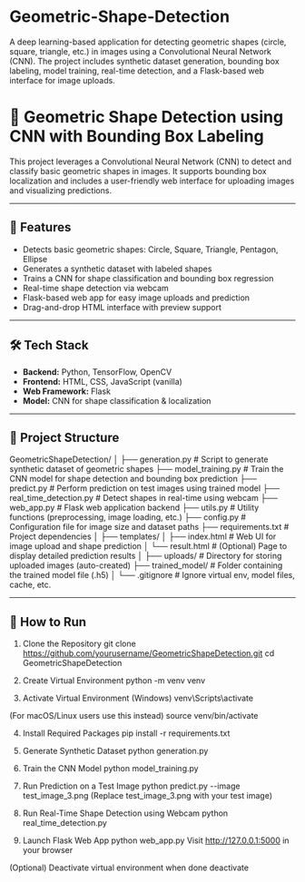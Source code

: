 # Geometric-Shape-Detection
A deep learning-based application for detecting geometric shapes (circle, square, triangle, etc.) in images using a Convolutional Neural Network (CNN). The project includes synthetic dataset generation, bounding box labeling, model training, real-time detection, and a Flask-based web interface for image uploads.
# 🧠 Geometric Shape Detection using CNN with Bounding Box Labeling

This project leverages a Convolutional Neural Network (CNN) to detect and classify basic geometric shapes in images. It supports bounding box localization and includes a user-friendly web interface for uploading images and visualizing predictions.

---

## 📌 Features

- Detects basic geometric shapes: Circle, Square, Triangle, Pentagon, Ellipse
- Generates a synthetic dataset with labeled shapes
- Trains a CNN for shape classification and bounding box regression
- Real-time shape detection via webcam
- Flask-based web app for easy image uploads and prediction
- Drag-and-drop HTML interface with preview support

---

## 🛠️ Tech Stack

- **Backend:** Python, TensorFlow, OpenCV
- **Frontend:** HTML, CSS, JavaScript (vanilla)
- **Web Framework:** Flask
- **Model:** CNN for shape classification & localization

---

## 📁 Project Structure

GeometricShapeDetection/
│
├── generation.py              # Script to generate synthetic dataset of geometric shapes
├── model_training.py          # Train the CNN model for shape detection and bounding box prediction
├── predict.py                 # Perform prediction on test images using trained model
├── real_time_detection.py     # Detect shapes in real-time using webcam
├── web_app.py                 # Flask web application backend
├── utils.py                   # Utility functions (preprocessing, image loading, etc.)
├── config.py                  # Configuration file for image size and dataset paths
├── requirements.txt           # Project dependencies
│
├── templates/
│   ├── index.html             # Web UI for image upload and shape prediction
│   └── result.html            # (Optional) Page to display detailed prediction results
│
├── uploads/                   # Directory for storing uploaded images (auto-created)
├── trained_model/             # Folder containing the trained model file (.h5)
│
└── .gitignore                 # Ignore virtual env, model files, cache, etc.


---

## 🚀 How to Run

1. Clone the Repository
git clone https://github.com/yourusername/GeometricShapeDetection.git
cd GeometricShapeDetection

2. Create Virtual Environment
python -m venv venv

3. Activate Virtual Environment (Windows)
venv\Scripts\activate

(For macOS/Linux users use this instead)
 source venv/bin/activate

4. Install Required Packages
pip install -r requirements.txt

5. Generate Synthetic Dataset
python generation.py

6. Train the CNN Model
python model_training.py

7. Run Prediction on a Test Image
python predict.py --image test_image_3.png
 (Replace test_image_3.png with your test image)

8. Run Real-Time Shape Detection using Webcam
python real_time_detection.py

9. Launch Flask Web App
python web_app.py
 Visit http://127.0.0.1:5000 in your browser

(Optional) Deactivate virtual environment when done
deactivate

